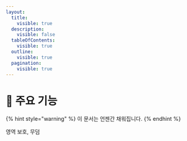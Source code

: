 ```yaml
---
layout:
  title:
    visible: true
  description:
    visible: false
  tableOfContents:
    visible: true
  outline:
    visible: true
  pagination:
    visible: true
---
```


# 🍙 주요 기능

{% hint style="warning" %}
이 문서는 언젠간 채워집니다.
{% endhint %}

영역 보호, 무덤
